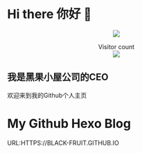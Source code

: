 # Hi there 你好 👋

<p align="center"> 
  <img src="https://github-readme-stats.vercel.app/api?username=black-fruit&show_icons=true" />
</p>

<p align="center"> 
  Visitor count<br>
  <img src="https://profile-counter.glitch.me/black-fruit/count.svg" />
</p>

## 我是黑果小屋公司的CEO
欢迎来到我的Github个人主页

# My Github Hexo Blog
URL:HTTPS://BLACK-FRUIT.GITHUB.IO

